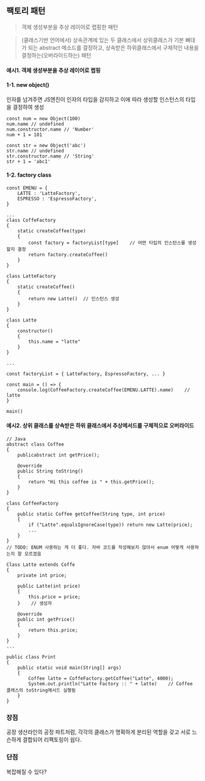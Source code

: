 ## 팩토리 패턴

> 객체 생성부분을 추상 레이어로 랩핑한 패턴

> (클래스기반 언어에서) 상속관계에 있는 두 클래스에서 상위클래스가 기본 뼈대가 되는 abstract 메소드를 결정하고, 상속받은 하위클래스에서 구체적인 내용을 결정하는(오버라이드하는) 패턴

#### **예시1. 객체 생성부분을 추상 레이어로 랩핑**

#### 1-1. new object()

인자를 넘겨주면 JS엔진이 인자의 타입을 감지하고 이에 따라 생성할 인스턴스의 타입을 결정하여 생성

```
const num = new Object(100)
num.name // undefined
num.constructor.name // 'Number'
num + 1 = 101

const str = new Object('abc')
str.name // undefined
str.constructor.name // 'String'
str + 1 = 'abc1'
```

#### 1-2. factory class

```
const EMENU = {
    LATTE : 'LatteFactory',
    ESPRESSO : 'EspressoFactory',
}

...
class CoffeFactory
{
    static createCoffee(type)
    {
        const factory = factoryList[type]    // 어떤 타입의 인스턴스를 생성할지 결정
        return factory.createCoffee()
    }
}

class LatteFactory
{
    static createCoffee()
    {
        return new Latte()  // 인스턴스 생성
    }
}

class Latte
{
    constructor()
    {
        this.name = "latte"
    }
}

...

const factoryList = { LatteFactory, EspressoFactory, ... }

const main = () => {
    console.log(CoffeeFactory.createCoffee(EMENU.LATTE).name)    // latte
}

main()
```

#### **예시2. 상위 클래스를 상속받은 하위 클래스에서 추상메서드를 구체적으로 오버라이드**

```
// Java
abstract class Coffee
{
    publicabstract int getPrice();

    @override
    public String toString()
    {
        return "Hi this coffee is " + this.getPrice();
    }
}

class CoffeeFactory
{
    public static Coffee getCoffee(String type, int price)
    {
        if ("Latte".equalsIgnoreCase(type)) return new Latte(price);
        ...
    }
}
// TODO: ENUM 사용하는 게 더 좋다. 자바 코드를 작성해보지 않아서 enum 어떻게 사용하는지 잘 모르겠음

Class Latte extends Coffe
{
    private int price;

    public Latte(int price)
    {
        this.price = price;
    }    // 생성자

    @override
    public int getPrice()
    {
        return this.price;
    }
}
...

public class Print
{
    public static void main(String[] args)
    {
        Coffee latte = CoffeFactory.getCoffee("Latte", 4000);
        System.out.println("Latte Factory :: " + latte)    // Coffee 클래스의 toString메서드 실행됨
    }
}
```

### **장점**

공장 생산라인의 공정 파트처럼, 각각의 클래스가 명확하게 분리된 역할을 갖고 서로 느슨하게 결합되어 리팩토링이 쉽다.

### **단점**

복잡해질 수 있다?
